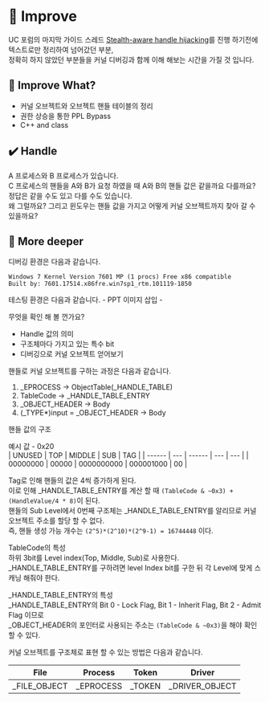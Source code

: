 # :speech_balloon: Improve

UC 포럼의 마지막 가이드 스레드 <a href="https://www.unknowncheats.me/forum/anti-cheat-bypass/261176-silentjack-ultimate-handle-hijacking-user-mode-multi-ac-bypass-eac-tested.html">Stealth-aware handle hijacking</a>를 진행 하기전에 텍스트로만 정리하여 넘어갔던 부분,<br>정확히 하지 않았던 부분들을 커널 디버깅과 함께 이해 해보는 시간을 가질 것 입니다.<br>

## :green_book: Improve What?
- 커널 오브젝트와 오브젝트 핸들 테이블의 정리
- 권한 상승을 통한 PPL Bypass
- C++ and class

## :heavy_check_mark: Handle

A 프로세스와 B 프로세스가 있습니다.<br>
C 프로세스의 핸들을 A와 B가 요청 하였을 때 A와 B의 핸들 값은 같을까요 다를까요?<br>
정답은 같을 수도 있고 다를 수도 있습니다.<br>
왜 그럴까요? 그리고 윈도우는 핸들 값을 가지고 어떻게 커널 오브젝트까지 찾아 갈 수 있을까요?<br>

## :pushpin: More deeper

디버깅 환경은 다음과 같습니다.
```
Windows 7 Kernel Version 7601 MP (1 procs) Free x86 compatible
Built by: 7601.17514.x86fre.win7sp1_rtm.101119-1850
```

테스팅 환경은 다음과 같습니다.
\- PPT 이미지 삽입 -

무엇을 확인 해 볼 껀가요?
- Handle 값의 의미
- 구조체마다 가지고 있는 특수 bit
- 디버깅으로 커널 오브젝트 얻어보기

핸들로 커널 오브젝트를 구하는 과정은 다음과 같습니다.
1. _EPROCESS → ObjectTable(_HANDLE_TABLE)
2. TableCode → _HANDLE_TABLE_ENTRY
3. _OBJECT_HEADER → Body
4. (_TYPE*)input = _OBJECT_HEADER → Body

핸들 값의 구조

예시 값 - 0x20<br>
| UNUSED | TOP | MIDDLE | SUB | TAG |
| ------ | --- | ------ | --- | --- |
| 00000000 | 00000 | 0000000000 | 000001000 | 00 |

Tag로 인해 핸들의 값은 4씩 증가하게 된다.<br>
이로 인해 _HANDLE_TABLE_ENTRY를 계산 할 때 `(TableCode & ~0x3) + (HandleValue/4 * 8)`이 된다.<br>
핸들의 Sub Level에서 0번째 구조체는 _HANDLE_TABLE_ENTRY를 알리므로 커널 오브젝트 주소를 할당 할 수 없다.<br>
즉, 핸들 생성 가능 개수는 `(2^5)*(2^10)*(2^9-1) = 16744448` 이다.<br>

TableCode의 특성<br>
하위 3bit를 Level index(Top, Middle, Sub)로 사용한다.<br>
_HANDLE_TABLE_ENTRY를 구하려면 level Index bit를 구한 뒤 각 Level에 맞게 스캐닝 해줘야 한다.

_HANDLE_TABLE_ENTRY의 특성<BR>
  _HANDLE_TABLE_ENTRY의 Bit 0 - Lock Flag, Bit 1 - Inherit Flag, Bit 2 - Admit Flag 이므로<br>
  _OBJECT_HEADER의 포인터로 사용되는 주소는 `(TableCode & ~0x3)`을 해야 확인 할 수 있다.<br>


커널 오브젝트를 구조체로 표현 할 수 있는 방법은 다음과 같습니다.

| File| Process | Token | Driver |
| --- | ------- | ----- | ------ |
|   _FILE_OBJECT   | _EPROCESS     | _TOKEN     | _DRIVER_OBJECT|
